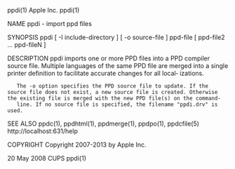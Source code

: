ppdi(1)                                                                                           Apple Inc.                                                                                          ppdi(1)



NAME
       ppdi - import ppd files

SYNOPSIS
       ppdi [ -I include-directory ] [ -o source-file ] ppd-file [ ppd-file2 ... ppd-fileN ]

DESCRIPTION
       ppdi imports one or more PPD files into a PPD compiler source file.  Multiple languages of the same PPD file are merged into a single printer definition to facilitate accurate changes for all local‐
       izations.

       The -o option specifies the PPD source file to update. If the source file does not exist, a new source file is created. Otherwise the existing file is merged with the new PPD file(s) on the command-
       line. If no source file is specified, the filename "ppdi.drv" is used.

SEE ALSO
       ppdc(1), ppdhtml(1), ppdmerge(1), ppdpo(1), ppdcfile(5)
       http://localhost:631/help

COPYRIGHT
       Copyright 2007-2013 by Apple Inc.



20 May 2008                                                                                          CUPS                                                                                             ppdi(1)
